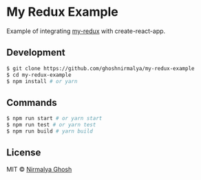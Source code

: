# My Redux Example

Example of integrating [my-redux](https://github.com/ghoshnirmalya/my-redux) with create-react-app.

## Development

```sh
$ git clone https://github.com/ghoshnirmalya/my-redux-example
$ cd my-redux-example
$ npm install # or yarn
```

## Commands

```sh
$ npm run start # or yarn start
$ npm run test # or yarn test
$ npm run build # yarn build
```

## License

MIT © [Nirmalya Ghosh](https://github.com/ghoshnirmalya)
